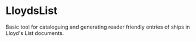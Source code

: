 # LloydsList
Basic tool for cataloguing and generating reader friendly entries of ships in Lloyd's List documents.
